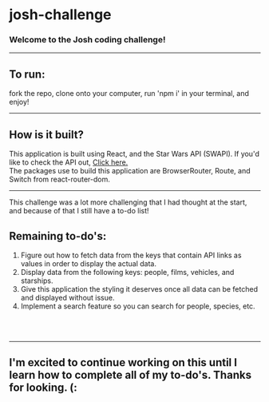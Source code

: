 # josh-challenge

<h3>
  Welcome to the Josh coding challenge!
</h3>
<hr>
<h2>To run:</h2> fork the repo, clone onto your computer, run 'npm i' in your terminal, and enjoy!  
<hr>
<h2>
  How is it built?
</h2>
<p>
  This application is built using React, and the Star Wars API (SWAPI). If you'd like to check the API out, <a href='https://swapi.dev/api'>Click here.</a>
  <br>
  The packages use to build this application are BrowserRouter, Route, and Switch from react-router-dom.
</p>
<hr>
<p>
  This challenge was a lot more challenging that I had thought at the start, and because of that I still have a to-do list!
</p>
<h2>Remaining to-do's:</h2>
<ol>
  <li>Figure out how to fetch data from the keys that contain API links as values in order to display the actual data.</li>
  <li>Display data from the following keys: people, films, vehicles, and starships.</li>
  <li>Give this application the styling it deserves once all data can be fetched and displayed without issue.</li>
  <li>Implement a search feature so you can search for people, species, etc.</li>
</ol>
<br><br>
<hr>
<h2>
  I'm excited to continue working on this until I learn how to complete all of my to-do's. Thanks for looking. (:
</h2>
